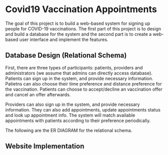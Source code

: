 # Covid19 Vaccination Appointments
The goal of this project is to build a web-based system for signing up people for COVID-19 vaccinations. The first part of this project is to design and build a database for the system and the second part is to create a web-based user interface and implement the features.

## Database Design (Relational Schema)
First, there are three types of participants: patients, providers and administrators (we assume that admins can directly access database).
Patients can sign up in the system, and provide necessary information. Patietns can also choose their time preference and distance preference for the vaccination.
Patients can choose to accept/decline an vaccination offer and cancel an offer afterwards.

Providers can also sign up in the system, and provide necessary information. They can also add appointments, update appointments status and look up appointment info.
The system will match available appointments with patients according to their preference periodically.

The following are the ER DIAGRAM for the relational schema.




## Website Implementation 

